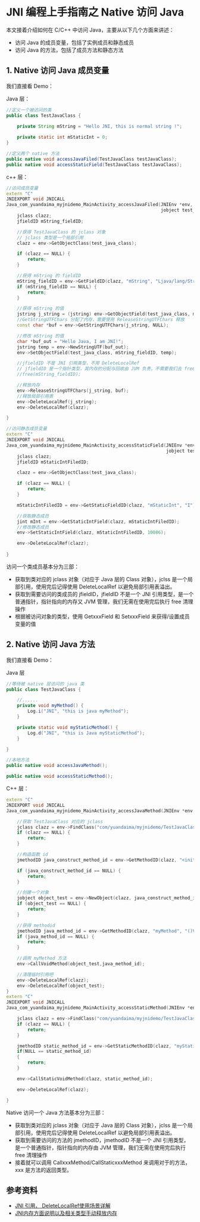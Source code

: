 # JNI 编程上手指南之 Native 访问 Java

本文接着介绍如何在 C/C++ 中访问 Java，主要从以下几个方面来讲述：

* 访问 Java 的成员变量，包括了实例成员和静态成员
* 访问 Java 的方法，包括了成员方法和静态方法


## 1. Native 访问 Java 成员变量

我们直接看 Demo：

Java 层：

```Java
//定义一个被访问的类
public class TestJavaClass {

    private String mString = "Hello JNI, this is normal string !";
    
    private static int mStaticInt = 0;
}

//定义两个 native 方法
public native void accessJavaFiled(TestJavaClass testJavaClass);
public native void accessStaticField(TestJavaClass testJavaClass);
```

c++ 层：

```c++
//访问成员变量
extern "C"
JNIEXPORT void JNICALL
Java_com_yuandaima_myjnidemo_MainActivity_accessJavaFiled(JNIEnv *env, jobject thiz,
                                                          jobject test_java_class) {
    jclass clazz;
    jfieldID mString_fieldID;

    //获得 TestJavaClass 的 jclass 对象
    // jclass 类型是一个局部引用
    clazz = env->GetObjectClass(test_java_class);

    if (clazz == NULL) {
        return;
    }

    //获得 mString 的 fieldID
    mString_fieldID = env->GetFieldID(clazz, "mString", "Ljava/lang/String;");
    if (mString_fieldID == NULL) {
        return;
    }

    //获得 mString 的值
    jstring j_string = (jstring) env->GetObjectField(test_java_class, mString_fieldID);
    //GetStringUTFChars 分配了内存，需要使用 ReleaseStringUTFChars 释放
    const char *buf = env->GetStringUTFChars(j_string, NULL);

    //修改 mString 的值
    char *buf_out = "Hello Java, I am JNI!";
    jstring temp = env->NewStringUTF(buf_out);
    env->SetObjectField(test_java_class, mString_fieldID, temp);

    //jfieldID 不是 JNI 引用类型，不用 DeleteLocalRef
    // jfieldID 是一个指针类型，其内存的分配与回收由 JVM 负责，不需要我们去 free
    //free(mString_fieldID);

    //释放内存
    env->ReleaseStringUTFChars(j_string, buf);
    //释放局部引用表
    env->DeleteLocalRef(j_string);
    env->DeleteLocalRef(clazz);

}

//访问静态成员变量
extern "C"
JNIEXPORT void JNICALL
Java_com_yuandaima_myjnidemo_MainActivity_accessStaticField(JNIEnv *env, jobject thiz,
                                                            jobject test_java_class) {
    jclass clazz;
    jfieldID mStaticIntFiledID;

    clazz = env->GetObjectClass(test_java_class);

    if (clazz == NULL) {
        return;
    }

    mStaticIntFiledID = env->GetStaticFieldID(clazz, "mStaticInt", "I");

    //获取静态成员
    jint mInt = env->GetStaticIntField(clazz, mStaticIntFiledID);
    //修改静态成员
    env->SetStaticIntField(clazz, mStaticIntFiledID, 10086);

    env->DeleteLocalRef(clazz);
    
}
```

访问一个类成员基本分为三部：

* 获取到类对应的 jclass 对象（对应于 Java 层的 Class 对象），jclss 是一个局部引用，使用完后记得使用 DeleteLocalRef 以避免局部引用表溢出。
* 获取到需要访问的类成员的 jfieldID，jfieldID 不是一个 JNI 引用类型，是一个普通指针，指针指向的内存又 JVM 管理，我们无需在使用完后执行 free 清理操作
* 根据被访问对象的类型，使用 GetxxxField 和 SetxxxField 来获得/设置成员变量的值


## 2. Native 访问 Java 方法 

我们直接看 Demo：

Java 层

```java
//等待被 native 层访问的 java 类
public class TestJavaClass {

    //......
    private void myMethod() {
        Log.i("JNI", "this is java myMethod");
    }

    private static void myStaticMethod() {
        Log.d("JNI", "this is Java myStaticMethod");
    }

}

//本地方法
public native void accessJavaMethod();

public native void accessStaticMethod();
```

C++ 层：

```c++
extern "C"
JNIEXPORT void JNICALL
Java_com_yuandaima_myjnidemo_MainActivity_accessJavaMethod(JNIEnv *env, jobject thiz) {

    //获取 TestJavaClass 对应的 jclass
    jclass clazz = env->FindClass("com/yuandaima/myjnidemo/TestJavaClass");
    if (clazz == NULL) {
        return;
    }

    //构造函数 id
    jmethodID java_construct_method_id = env->GetMethodID(clazz, "<init>", "()V");

    if (java_construct_method_id == NULL) {
        return;
    }

    //创建一个对象
    jobject object_test = env->NewObject(clazz, java_construct_method_id);
    if (object_test == NULL) {
        return;
    }

    //获得 methodid
    jmethodID java_method_id = env->GetMethodID(clazz, "myMethod", "()V");
    if (java_method_id == NULL) {
        return;
    }

    //调用 myMethod 方法
    env->CallVoidMethod(object_test,java_method_id);

    //清理临时引用吧  
    env->DeleteLocalRef(clazz);
    env->DeleteLocalRef(object_test);
}
extern "C"
JNIEXPORT void JNICALL
Java_com_yuandaima_myjnidemo_MainActivity_accessStaticMethod(JNIEnv *env, jobject thiz) {

    jclass clazz = env->FindClass("com/yuandaima/myjnidemo/TestJavaClass");
    if (clazz == NULL) {
        return;
    }

    jmethodID static_method_id = env->GetStaticMethodID(clazz, "myStaticMethod", "()V");
    if(NULL == static_method_id)
    {
        return;
    }

    env->CallStaticVoidMethod(clazz, static_method_id);

    env->DeleteLocalRef(clazz);

}
```

Native 访问一个 Java 方法基本分为三部：

* 获取到类对应的 jclass 对象（对应于 Java 层的 Class 对象），jclss 是一个局部引用，使用完后记得使用 DeleteLocalRef 以避免局部引用表溢出。
* 获取到需要访问的方法的 jmethodID，jmethodID 不是一个 JNI 引用类型，是一个普通指针，指针指向的内存由 JVM 管理，我们无需在使用完后执行 free 清理操作
* 接着就可以调用 CallxxxMethod/CallStaticxxxMethod 来调用对于的方法，xxx 是方法的返回类型。

## 参考资料

* [JNI 引用， DeleteLocalRef使用场景详解](https://blog.csdn.net/tabactivity/article/details/106902540)
* [JNI内存方面说明以及相关类型手动释放内存](JNI内存方面说明以及相关类型手动释放内存)